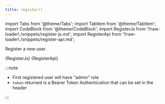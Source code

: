 ```yaml
---
title: register()
---
```


import Tabs from '@theme/Tabs';
import TabItem from '@theme/TabItem';
import CodeBlock from '@theme/CodeBlock';
import RegisterJs from '!!raw-loader!./snippets/register-js.md';
import RegisterApi from '!!raw-loader!./snippets/register-api.md';

Register a new user.

<Tabs>
  <TabItem value="javascript" label="Javascript" default>    
    <CodeBlock className="language-jsx">
      {RegisterJs}
    </CodeBlock>
  </TabItem>
  <TabItem value="API" label="API">
    <CodeBlock className="language-jsx" title="[POST]">
      {RegisterApi}
    </CodeBlock>
  </TabItem>
</Tabs>

:::note

- First registered user will have "admin" role
- `token` returned is a Bearer Token Authentication that can be set in the header

:::
